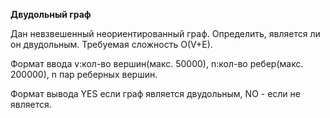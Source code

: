 **Двудольный граф**

Дан невзвешенный неориентированный граф. Определить, является ли он двудольным. Требуемая сложность O(V+E).

Формат ввода
v:кол-во вершин(макс. 50000), n:кол-во ребер(макс. 200000), n пар реберных вершин.

Формат вывода
YES если граф является двудольным, NO - если не является.